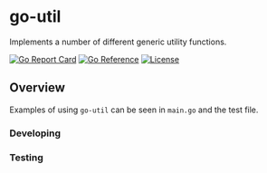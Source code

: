 # go-util

Implements a number of different generic utility functions.

[![Go Report Card](https://goreportcard.com/badge/github.com/roncewind/go-util)](https://goreportcard.com/report/github.com/roncewind/go-util)
[![Go Reference](https://pkg.go.dev/badge/github.com/roncewind/go-util.svg)](https://pkg.go.dev/github.com/roncewind/go-util)
[![License][license-image]][license-url]

[license-url]: https://github.com/roncewind/go-util/blob/main/LICENSE
[license-image]: https://img.shields.io/badge/License-Apache2-brightgreen.svg


## Overview

Examples of using `go-util` can be seen in `main.go` and the test file.

### Developing

### Testing
